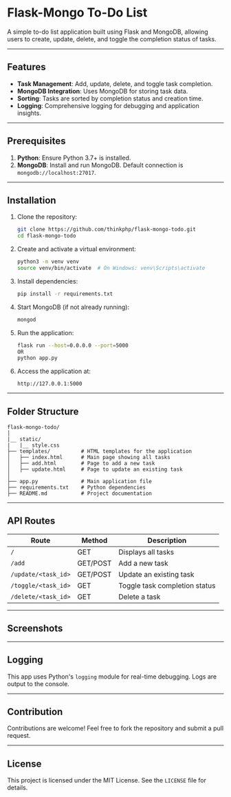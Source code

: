 # Flask-Mongo To-Do List

A simple to-do list application built using Flask and MongoDB, allowing users to create, update, delete, and toggle the completion status of tasks.

---

## Features

- **Task Management**: Add, update, delete, and toggle task completion.
- **MongoDB Integration**: Uses MongoDB for storing task data.
- **Sorting**: Tasks are sorted by completion status and creation time.
- **Logging**: Comprehensive logging for debugging and application insights.

---

## Prerequisites

1. **Python**: Ensure Python 3.7+ is installed.
2. **MongoDB**: Install and run MongoDB. Default connection is `mongodb://localhost:27017`.

---

## Installation

1. Clone the repository:
   ```bash
   git clone https://github.com/thinkphp/flask-mongo-todo.git
   cd flask-mongo-todo
   ```

2. Create and activate a virtual environment:
   ```bash
   python3 -m venv venv
   source venv/bin/activate  # On Windows: venv\Scripts\activate
   ```

3. Install dependencies:
   ```bash
   pip install -r requirements.txt
   ```

4. Start MongoDB (if not already running):
   ```bash
   mongod
   ```

5. Run the application:
   ```bash   
   flask run --host=0.0.0.0 --port=5000
   OR
   python app.py
   ```

6. Access the application at:
   ```
   http://127.0.0.1:5000
   ```

---

## Folder Structure

```
flask-mongo-todo/
│
|__ static/
|   |__ style.css
├── templates/          # HTML templates for the application
│   ├── index.html      # Main page showing all tasks
│   ├── add.html        # Page to add a new task
│   ├── update.html     # Page to update an existing task
│
├── app.py              # Main application file
├── requirements.txt    # Python dependencies
├── README.md           # Project documentation
```

---

## API Routes

| Route                | Method   | Description                     |
|----------------------|----------|---------------------------------|
| `/`                  | GET      | Displays all tasks             |
| `/add`               | GET/POST | Add a new task                 |
| `/update/<task_id>`  | GET/POST | Update an existing task        |
| `/toggle/<task_id>`  | GET      | Toggle task completion status  |
| `/delete/<task_id>`  | GET      | Delete a task                  |

---

## Screenshots



---

## Logging

This app uses Python's `logging` module for real-time debugging. Logs are output to the console.

---

## Contribution

Contributions are welcome! Feel free to fork the repository and submit a pull request.

---

## License

This project is licensed under the MIT License. See the `LICENSE` file for details.
```


